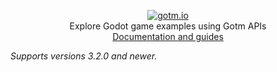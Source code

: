 <p align="center">
  <a href="https://gotm.io"><img src="https://i.imgur.com/YaV4VlM.png" alt="gotm.io"></a>
  <br/>
  Explore Godot game examples using Gotm APIs
  <br />
  <a href="https://gotm.io/docs/gdgotm">Documentation and guides</a>
</p>

_Supports versions 3.2.0 and newer._
